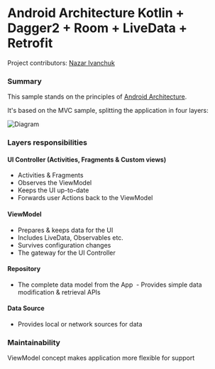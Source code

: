 # Android Architecture Kotlin + Dagger2 + Room + LiveData + Retrofit

Project contributors: [Nazar Ivanchuk](https://goo.gl/1185SB)

### Summary
This sample stands on the principles of [Android Architecture](https://goo.gl/p917KL).

It's based on the MVC sample, splitting the application in four layers:

<img src="https://developer.android.com/topic/libraries/architecture/images/final-architecture.png" alt="Diagram"/>


### Layers responsibilities
#### UI Controller (Activities, Fragments & Custom views)

 - Activities & Fragments
 - Observes the ViewModel
 - Keeps the UI up-to-date
 - Forwards user Actions back to the ViewModel
 
#### ViewModel
  
  - Prepares & keeps data for the UI
  - Includes LiveData, Observables etc.
  - Survives configuration changes
  - The gateway for the UI Controller
  
#### Repository
 
  - The complete data model from the App
  - Provides simple data modification & retrieval APIs

#### Data Source
  - Provides local or network sources for data

### Maintainability

ViewModel concept makes application more flexible for support 
